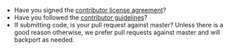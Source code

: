 <!--
Thank you for your interest in contributing to Elastic Cloud on Kubernetes!
There are a few simple things to check before submitting your pull request
that can help with the review process. You should delete these items
from your submission, but they are here to help bring them to your
attention.
-->

- Have you signed the [contributor license agreement](https://www.elastic.co/contributor-agreement)?
- Have you followed the [contributor guidelines](https://github.com/elastic/k8s-operators/tree/master/CONTRIBUTING.md)?
- If submitting code, is your pull request against master? Unless there is a good reason otherwise, we prefer pull requests against master and will backport as needed.
